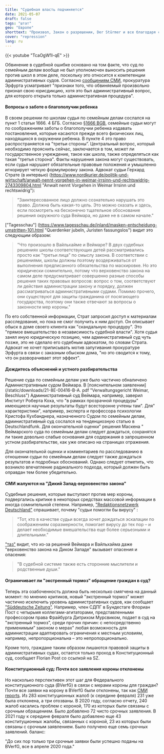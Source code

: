 ```yaml
---
title: "Судебная власть подчиняется"
date: 2021-05-07
draft: false
tags: "штат"
geo: "Европе"
shorttext: "Произвол, Закон о разрешении, Der Stürmer и все благодаря судье в Веймаре, который отказался отдать приказ фюреру."
cover: "repression"
lang: ru
---
```


{{< youtube "TcaOgW1l-qE" >}}

Обвинение в судебной ошибке основано на том факте, что суд по семейным делам вообще не был уполномочен выносить решения против школ в этом деле, поскольку это относится к компетенции административных судов. Согласно [сообщениям СМИ](https://www.berliner-zeitung.de/news/weimarer-masken-urteil-staatsanwaltschaft-ermittelt-gegen-richter-li.155406 "Weimarer Masken-Urteil: Staatsanwaltschaft durchsucht Wohnung des Richters"), прокуратура Эрфурта усматривает "признаки того, что обвиняемый произвольно признал свою юрисдикцию, хотя это был административный вопрос, для которого открыта только административная процедура".

#### Вопросы о заботе о благополучии ребенка

В своем решении по школам судья по семейным делам сослался на пункт 1 статьи 1666. 4 БГБ. Согласно [§1666 BGB](https://www.gesetze-im-internet.de/bgb/__1666.html "§ 1666 Gerichtliche Maßnahmen bei Gefährdung des Kindeswohls"), семейные судьи могут по соображениям заботы о благополучии ребенка издавать постановления, которые касаются прежде всего физических лиц, находящихся в окружении ребенка. В пункте 4 это право распространяется на "третьи стороны”. Центральный вопрос, который необходимо прояснить сейчас, заключается в том, может ли государственное учреждение, такое как школа, также определяться как такая "третья сторона". Факты нарушения закона могут существовать, если судья нарушает обязательные правовые положения и умышленно игнорирует четкую формулировку закона. Адвокат судьи Герхард Страте (в интервью) (https://www.nordkurier.de/politik-und-wirtschaft/anwalt-nennt-vorgehen-in-weimar-irrsinn-und-rechtswidrig-2743309804.html "Anwalt nennt Vorgehen in Weimar Irrsinn und rechtswidrig"):

> "Заинтересованное лицо должно сознательно нарушать это право. Должна быть какая-то цель. Это можно сказать и здесь, если посмотреть на бесконечно тщательное обоснование решения окружного суда Веймара, но даже не в самом начале."

[”Tagesschau"] (https://www.tagesschau.de/inland/masken-entscheidung-umstritten-101.html "Querdenker jubeln, Juristen fassungslos") видит это следующим образом:

> "Что произошло в Вайльхайме и Веймаре? В двух судебных решениях школы соответствующих детей рассматривались просто как "третьи лица” по смыслу закона.
> В соответствии с решениями, школы должны поэтому воздерживаться от выполнения предписанного обязательства по маскировке. Но это юридически сомнительно, потому что верховенство закона на самом деле предусматривает совершенно разные способы решения таких правовых вопросов: вопрос о том, соответствуют ли действия администрации закону и порядку, должен рассматриваться административными судами. Помимо прочего, они существуют для защиты гражданина от посягающего государства, поэтому они также отвечают за вопросы о законности мер короны."

По его собственной информации, Страт запросил доступ к материалам расследования, но пока не смог получить к ним доступ. Он описывает обыск в доме своего клиента как "скандальную процедуру". Это "прямое вмешательство в независимость судебной власти". Хотя судья занял иную юридическую позицию, чем административный суд чуть позже, это не сделало его судебным адвокатом, по словам Страта. Адвокат не хочет приписывать мотив запугивания прокуратуре Эрфурта в связи с заказным обыском дома, "но это сводится к тому, что он разворачивает этот эффект".

#### Дождитесь объяснений и устного разбирательства

Решение суда по семейным делам уже было частично обналичено Административным судом Веймара. В [пояснительном заявлении](/static/downloads/21-8E-00416-B-A. pdf "Verwaltungsgericht Weimar, Beschluss") Административный суд Веймара, например, заверил Институт Роберта Коха, что "в рамках прозрачной процедуры" имеющиеся научные результаты будут всесторонне учтены там". Для" характеристики", например, эксперта и профессора психологии Кристофа Кухбанднера, назначенного Судом по семейным делам, административный суд сослался на тенденциозную статью в Deutschlandfunk. Для окончательной оценки" решения Маскена " Веймарского суда по семейным делам следует дождаться, сохранятся ли такие довольно слабые основания для содержания в запрошенном устном разбирательстве, как уже описано на страницах отражения.

Для окончательной оценки и комментариев по расследованию в отношении судьи по семейным делам следует также дождаться результатов и подробных обоснований. Однако следует отметить, что возникло впечатление радикального подхода, который должен быть оправдан тем более убедительно.

#### СМИ жалуются на "Дикий Запад-верховенство закона"

Судебные решения, которые выступают против мер короны, подвергались критике в некоторых средствах массовой информации в иногда сомнительной степени. Например, ["Redaktionsnetzwerk Deutschland"](https://www.rnd.de/politik/corona-und-die-justiz-warum-richter-dem-virus-helfen-YWQIENBYXFBC5JSUREHYJZLHD4.html "In dubio pro Corona: Warum Richter dem Virus helfen") спрашивает, почему "судьи помогли бы вирусу" :

> "Тот, кто в качестве судьи всегда хочет дождаться эскалации по соображениям соразмерности, помогает вирусу до тех пор – и делает необходимые вмешательства еще более серьезными и длительными."

["таз"](https://taz.de/Richter-kippen-Maskenpflicht-an-Schulen/!5766579/ "Wildwest-Rechtsstaat") видит, что из-за решений Веймара и Вайльхайма даже "верховенство закона на Диком Западе" вызывает опасения и опасения:

> "В судебной системе также есть сторонние мыслители и родственные души."

#### Ограничивает ли "экстренный тормоз" обращение граждан в суд?

Теперь эта озабоченность должна быть несколько смягчена на данный момент: по мнению критиков, новый "экстренный тормоз" может частично исключить уровень административных судов, как сообщает ["Süddeutsche Zeitung"](https://www.sueddeutsche.de/politik/fdp-bundesnotbremse-verfassungsbeschwerde-eingereicht-1.5277927 "Warum die FDP gegen die Bundesnotbremse klagt"). Например, член СДПГ в Бундестаге Флориан Пост с четырьмя коллегами-агитаторами, представленными профессором права Фрайбурга Дитрихом Мурсвиком, подает в суд на "экстренный тормоз", среди прочих причин: с непосредственно применимым” законом о мерах" любая возможность для администрации адаптировать ограничения к местным условиям, например, непропорциональна – это непропорционально.

Кроме того, граждане таким образом лишаются правовой защиты в административных судах, остается только проход в Конституционный суд, сообщает Florian Post со ссылкой на SZ.

#### Конституционный суд: Почти все заявления короны отклонены

Но насколько перспективен этот шаг для Федерального конституционного суда (BVerfG) в связи с мерами короны для граждан? Почти все заявки на корону в BVerfG были отклонены, так как [СМИ reports](https://www.lto.de/recht/hintergruende/h/bverfg-corona-rolle-einfluss-pandemie-rechtsprechung-grundrechte/ "Die Impulsgeber"). Из 283 конституционных жалоб (к середине февраля) 231 уже была отклонена, а три отозваны. В 2020 году, согласно отчету, 240 жалоб касались проблем с короной, 170 из которых были связаны с срочным обращением. Было добавлено 72 чисто срочных заявления. В 2021 году к середине февраля было добавлено еще 43 конституционных жалобы, связанных с короной, 23 из которых были связаны с срочным заявлением. Было получено еще семь срочных заявлений. баланс:

"До сих пор только три срочные заявки были успешно поданы на BVerfG, все в апреле 2020 года."
